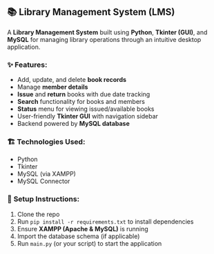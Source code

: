 ## 📚 **Library Management System (LMS)**

A **Library Management System** built using **Python**, **Tkinter (GUI)**, and **MySQL** for managing library operations through an intuitive desktop application.

### ✨ **Features:**

* Add, update, and delete **book records**
* Manage **member details**
* **Issue** and **return** books with due date tracking
* **Search** functionality for books and members
* **Status** menu for viewing issued/available books
* User-friendly **Tkinter GUI** with navigation sidebar
* Backend powered by **MySQL database**

### 🏗️ **Technologies Used:**

* Python
* Tkinter
* MySQL (via XAMPP)
* MySQL Connector

### 🚀 **Setup Instructions:**

1. Clone the repo
2. Run `pip install -r requirements.txt` to install dependencies
3. Ensure **XAMPP (Apache & MySQL)** is running
4. Import the database schema (if applicable)
5. Run `main.py` (or your script) to start the application
